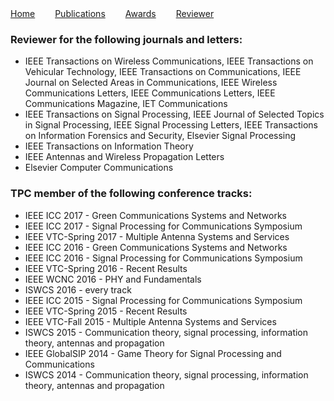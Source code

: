 <div class="navigation">
<a target="_self" href="index.html">Home</a>&emsp;&emsp;
<a target="_self" href="publications.html">Publications</a>&emsp;&emsp;
<a target="_self" href="awards.html">Awards</a>&emsp;&emsp;
<a target="_self" href="reviewer.html">Reviewer</a>
</div>

### Reviewer for the following journals and letters:

* IEEE Transactions on Wireless Communications, IEEE Transactions on Vehicular Technology, IEEE Transactions on Communications, IEEE Journal on Selected Areas in Communications, IEEE Wireless Communications Letters, IEEE Communications Letters, IEEE Communications Magazine, IET Communications
* IEEE Transactions on Signal Processing, IEEE Journal of Selected Topics in Signal Processing, IEEE Signal Processing Letters, IEEE Transactions on Information Forensics and Security, Elsevier Signal Processing
* IEEE Transactions on Information Theory
* IEEE Antennas and Wireless Propagation Letters
* Elsevier Computer Communications

### TPC member of the following conference tracks:

* IEEE ICC 2017 - Green Communications Systems and Networks
* IEEE ICC 2017 - Signal Processing for Communications Symposium
* IEEE VTC-Spring 2017 - Multiple Antenna Systems and Services
* IEEE ICC 2016 - Green Communications Systems and Networks
* IEEE ICC 2016 - Signal Processing for Communications Symposium
* IEEE VTC-Spring 2016 - Recent Results
* IEEE WCNC 2016 - PHY and Fundamentals
* ISWCS 2016 - every track
* IEEE ICC 2015 - Signal Processing for Communications Symposium
* IEEE VTC-Spring 2015 - Recent Results
* IEEE VTC-Fall 2015 - Multiple Antenna Systems and Services
* ISWCS 2015 - Communication theory, signal processing, information theory, antennas and propagation
* IEEE GlobalSIP 2014 - Game Theory for Signal Processing and Communications
* ISWCS 2014 - Communication theory, signal processing, information theory, antennas and propagation